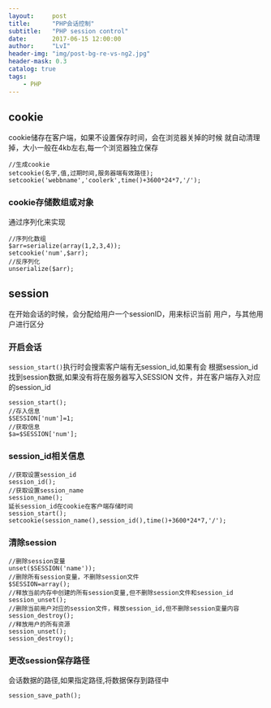 ```yaml
---
layout:     post
title:      "PHP会话控制"
subtitle:   "PHP session control"
date:       2017-06-15 12:00:00
author:     "LvI"
header-img: "img/post-bg-re-vs-ng2.jpg"
header-mask: 0.3
catalog: true
tags:
    - PHP
---
```


## cookie

cookie储存在客户端，如果不设置保存时间，会在浏览器关掉的时候
就自动清理掉，大小一般在4kb左右,每一个浏览器独立保存

```
//生成cookie
setcookie(名字,值,过期时间,服务器端有效路径);
setcookie('webbname','coolerk',time()+3600*24*7,'/');
```

### cookie存储数组或对象

通过序列化来实现

```
//序列化数组
$arr=serialize(array(1,2,3,4));
setcookie('num',$arr);
//反序列化
unserialize($arr);

```

## session

在开始会话的时候，会分配给用户一个sessionID，用来标识当前
用户，与其他用户进行区分

### 开启会话

`session_start()`执行时会搜索客户端有无session_id,如果有会
根据session_id找到session数据,如果没有将在服务器写入SESSION
文件，并在客户端存入对应的session_id

```
session_start();
//存入信息
$SESSION['num']=1;
//获取信息
$a=$SESSION['num'];
```

### session_id相关信息

```
//获取设置session_id
session_id();
//获取设置session_name
session_name();
延长session_id在cookie在客户端存储时间
session_start();
setcookie(session_name(),session_id(),time()+3600*24*7,'/');
```

### 清除session

```
//删除session变量
unset($SESSION('name'));
//删除所有session变量，不删除session文件
$SESSION=array();
//释放当前内存中创建的所有session变量,但不删除session文件和session_id
session_unset();
//删除当前用户对应的session文件，释放session_id,但不删除session变量内容
session_destroy();
//释放用户的所有资源
session_unset();
session_destroy();
```

### 更改session保存路径

会话数据的路径,如果指定路径,将数据保存到路径中

```
session_save_path();
```

